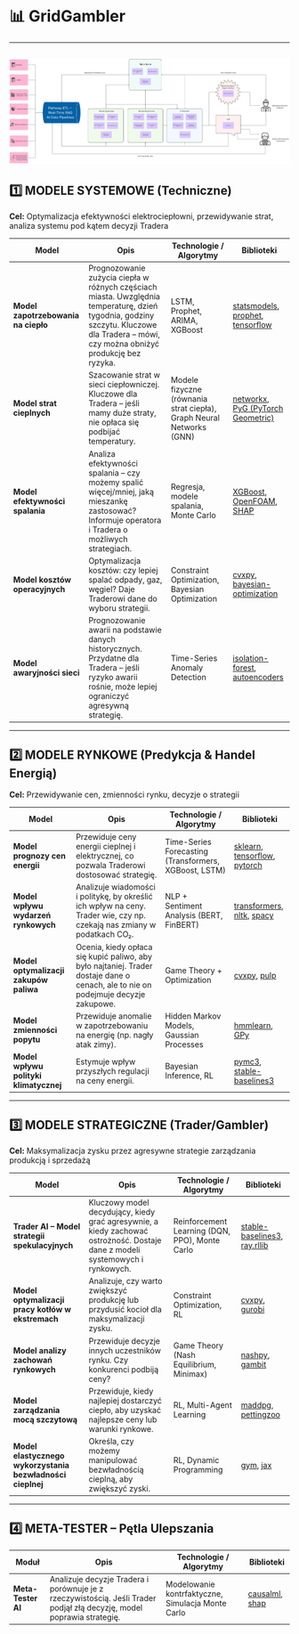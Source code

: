 # 📊 GridGambler
---
![Schemat systemu](GridGambler.png)
---

## 1️⃣ MODELE SYSTEMOWE (Techniczne)  
**Cel:** Optymalizacja efektywności elektrociepłowni, przewidywanie strat, analiza systemu pod kątem decyzji Tradera  

| Model | Opis | Technologie / Algorytmy | Biblioteki |
|-------|------|-------------------------|------------|
| **Model zapotrzebowania na ciepło** | Prognozowanie zużycia ciepła w różnych częściach miasta. Uwzględnia temperaturę, dzień tygodnia, godziny szczytu. Kluczowe dla Tradera – mówi, czy można obniżyć produkcję bez ryzyka. | LSTM, Prophet, ARIMA, XGBoost | [statsmodels](https://www.statsmodels.org/), [prophet](https://facebook.github.io/prophet/), [tensorflow](https://www.tensorflow.org/) |
| **Model strat cieplnych** | Szacowanie strat w sieci ciepłowniczej. Kluczowe dla Tradera – jeśli mamy duże straty, nie opłaca się podbijać temperatury. | Modele fizyczne (równania strat ciepła), Graph Neural Networks (GNN) | [networkx](https://networkx.github.io/), [PyG (PyTorch Geometric)](https://pytorch-geometric.readthedocs.io/) |
| **Model efektywności spalania** | Analiza efektywności spalania – czy możemy spalić więcej/mniej, jaką mieszankę zastosować? Informuje operatora i Tradera o możliwych strategiach. | Regresja, modele spalania, Monte Carlo | [XGBoost](https://xgboost.readthedocs.io/), [OpenFOAM](https://openfoam.org/), [SHAP](https://shap.readthedocs.io/) |
| **Model kosztów operacyjnych** | Optymalizacja kosztów: czy lepiej spalać odpady, gaz, węgiel? Daje Traderowi dane do wyboru strategii. | Constraint Optimization, Bayesian Optimization | [cvxpy](https://www.cvxpy.org/), [bayesian-optimization](https://github.com/bayesian-optimization/BayesianOptimization) |
| **Model awaryjności sieci** | Prognozowanie awarii na podstawie danych historycznych. Przydatne dla Tradera – jeśli ryzyko awarii rośnie, może lepiej ograniczyć agresywną strategię. | Time-Series Anomaly Detection | [isolation-forest](https://scikit-learn.org/stable/modules/generated/sklearn.ensemble.IsolationForest.html), [autoencoders](https://keras.io/examples/) |

---

## 2️⃣ MODELE RYNKOWE (Predykcja & Handel Energią)  
**Cel:** Przewidywanie cen, zmienności rynku, decyzje o strategii  

| Model | Opis | Technologie / Algorytmy | Biblioteki |
|-------|------|-------------------------|------------|
| **Model prognozy cen energii** | Przewiduje ceny energii cieplnej i elektrycznej, co pozwala Traderowi dostosować strategię. | Time-Series Forecasting (Transformers, XGBoost, LSTM) | [sklearn](https://scikit-learn.org/), [tensorflow](https://www.tensorflow.org/), [pytorch](https://pytorch.org/) |
| **Model wpływu wydarzeń rynkowych** | Analizuje wiadomości i politykę, by określić ich wpływ na ceny. Trader wie, czy np. czekają nas zmiany w podatkach CO₂. | NLP + Sentiment Analysis (BERT, FinBERT) | [transformers](https://huggingface.co/transformers/), [nltk](https://www.nltk.org/), [spacy](https://spacy.io/) |
| **Model optymalizacji zakupów paliwa** | Ocenia, kiedy opłaca się kupić paliwo, aby było najtaniej. Trader dostaje dane o cenach, ale to nie on podejmuje decyzje zakupowe. | Game Theory + Optimization | [cvxpy](https://www.cvxpy.org/), [pulp](https://coin-or.github.io/pulp/) |
| **Model zmienności popytu** | Przewiduje anomalie w zapotrzebowaniu na energię (np. nagły atak zimy). | Hidden Markov Models, Gaussian Processes | [hmmlearn](https://hmmlearn.readthedocs.io/), [GPy](https://sheffieldml.github.io/GPy/) |
| **Model wpływu polityki klimatycznej** | Estymuje wpływ przyszłych regulacji na ceny energii. | Bayesian Inference, RL | [pymc3](https://docs.pymc.io/), [stable-baselines3](https://stable-baselines3.readthedocs.io/) |

---

## 3️⃣ MODELE STRATEGICZNE (Trader/Gambler)  
**Cel:** Maksymalizacja zysku przez agresywne strategie zarządzania produkcją i sprzedażą  

| Model | Opis | Technologie / Algorytmy | Biblioteki |
|-------|------|-------------------------|------------|
| **Trader AI – Model strategii spekulacyjnych** | Kluczowy model decydujący, kiedy grać agresywnie, a kiedy zachować ostrożność. Dostaje dane z modeli systemowych i rynkowych. | Reinforcement Learning (DQN, PPO), Monte Carlo | [stable-baselines3](https://stable-baselines3.readthedocs.io/), [ray.rllib](https://docs.ray.io/en/latest/rllib.html) |
| **Model optymalizacji pracy kotłów w ekstremach** | Analizuje, czy warto zwiększyć produkcję lub przydusić kocioł dla maksymalizacji zysku. | Constraint Optimization, RL | [cvxpy](https://www.cvxpy.org/), [gurobi](https://www.gurobi.com/) |
| **Model analizy zachowań rynkowych** | Przewiduje decyzje innych uczestników rynku. Czy konkurenci podbiją ceny? | Game Theory (Nash Equilibrium, Minimax) | [nashpy](https://github.com/drvinceknight/Nashpy), [gambit](https://www.gambit-project.org/) |
| **Model zarządzania mocą szczytową** | Przewiduje, kiedy najlepiej dostarczyć ciepło, aby uzyskać najlepsze ceny lub warunki rynkowe. | RL, Multi-Agent Learning | [maddpg](https://github.com/openai/maddpg), [pettingzoo](https://www.pettingzoo.ml/) |
| **Model elastycznego wykorzystania bezwładności cieplnej** | Określa, czy możemy manipulować bezwładnością cieplną, aby zwiększyć zyski. | RL, Dynamic Programming | [gym](https://gym.openai.com/), [jax](https://jax.readthedocs.io/) |

---

## 4️⃣ META-TESTER – Pętla Ulepszania  

| Moduł | Opis | Technologie / Algorytmy | Biblioteki |
|-------|------|-------------------------|------------|
| **Meta-Tester AI** | Analizuje decyzje Tradera i porównuje je z rzeczywistością. Jeśli Trader podjął złą decyzję, model poprawia strategię. | Modelowanie kontrfaktyczne, Simulacja Monte Carlo | [causalml](https://github.com/uber/causalml), [shap](https://shap.readthedocs.io/) |

